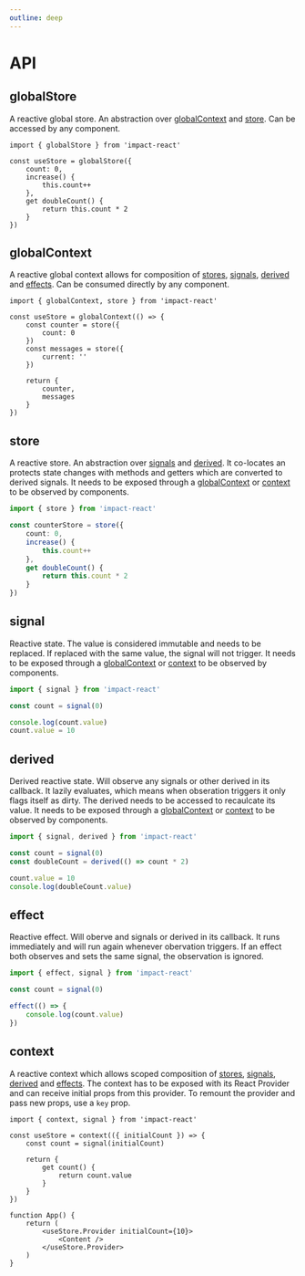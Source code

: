 ```yaml
---
outline: deep
---
```


# API

## globalStore

A reactive global store. An abstraction over [globalContext](#globalcontext) and [store](#store). Can be accessed by any component.

```tsx
import { globalStore } from 'impact-react'

const useStore = globalStore({
    count: 0,
    increase() {
        this.count++
    },
    get doubleCount() {
        return this.count * 2
    }
})
```

## globalContext

A reactive global context allows for composition of [stores](#store), [signals](#signal), [derived](#deribed) and [effects](#effect). Can be consumed directly by any component.

```tsx
import { globalContext, store } from 'impact-react'

const useStore = globalContext(() => {
    const counter = store({
        count: 0
    })
    const messages = store({
        current: ''
    })

    return {
        counter,
        messages
    }
})
```

## store

A reactive store. An abstraction over [signals](#signal) and [derived](#derived). It co-locates an protects state changes with methods and getters which are converted to derived signals. It needs to be exposed through a [globalContext](#globalcontext) or [context](#context) to be observed by components.

```ts
import { store } from 'impact-react'

const counterStore = store({
    count: 0,
    increase() {
        this.count++
    },
    get doubleCount() {
        return this.count * 2
    }
})
```

## signal

Reactive state. The value is considered immutable and needs to be replaced. If replaced with the same value, the signal will not trigger. It needs to be exposed through a [globalContext](#globalcontext) or [context](#context) to be observed by components.

```ts
import { signal } from 'impact-react'

const count = signal(0)

console.log(count.value)
count.value = 10
```

## derived

Derived reactive state. Will observe any signals or other derived in its callback. It lazily evaluates, which means when obseration triggers it only flags itself as dirty. The derived needs to be accessed to recaulcate its value. It needs to be exposed through a [globalContext](#globalcontext) or [context](#context) to be observed by components.

```ts
import { signal, derived } from 'impact-react'

const count = signal(0)
const doubleCount = derived(() => count * 2)

count.value = 10
console.log(doubleCount.value)
```

## effect

Reactive effect. Will oberve and signals or derived in its callback. It runs immediately and will run again whenever obervation triggers. If an effect both observes and sets the same signal, the observation is ignored.

```ts
import { effect, signal } from 'impact-react'

const count = signal(0)

effect(() => {
    console.log(count.value)
})
```

## context

A reactive context which allows scoped composition of [stores](#store), [signals](#signal), [derived](#deribed) and [effects](#effect). The context has to be exposed with its React Provider and can receive initial props from this provider. To remount the provider and pass new props, use a `key` prop.

```tsx
import { context, signal } from 'impact-react'

const useStore = context(({ initialCount }) => {
    const count = signal(initialCount)

    return {
        get count() {
            return count.value
        }
    }
})

function App() {
    return (
        <useStore.Provider initialCount={10}>
            <Content />
        </useStore.Provider>
    )
}
```
